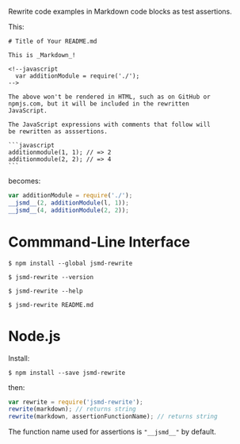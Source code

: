 Rewrite code examples in Markdown code blocks as test assertions.

This:

    # Title of Your README.md

    This is _Markdown_!

	<!--javascript
	  var additionModule = require('./');
	-->

	The above won't be rendered in HTML, such as on GitHub or
	npmjs.com, but it will be included in the rewritten
	JavaScript.

	The JavaScript expressions with comments that follow will
	be rewritten as asssertions.
    
    ```javascript
	additionmodule(1, 1); // => 2
	additionmodule(2, 2); // => 4
    ```

becomes:

```javascript
var additionModule = require('./');
__jsmd__(2, additionModule(l, 1));
__jsmd__(4, additionModule(2, 2));
```

Commmand-Line Interface
=======================

```shellsesssion
$ npm install --global jsmd-rewrite

$ jsmd-rewrite --version

$ jsmd-rewrite --help

$ jsmd-rewrite README.md
```

Node.js
=======

Install:

```shellsession
$ npm install --save jsmd-rewrite
```

then:

```javascript
var rewrite = require('jsmd-rewrite');
rewrite(markdown); // returns string
rewrite(markdown, assertionFunctionName); // returns string
```

The function name used for assertions is `"__jsmd__"` by default.
